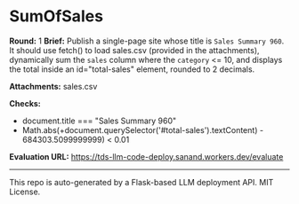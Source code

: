 
# SumOfSales

**Round:** 1
**Brief:** Publish a single-page site whose title is `Sales Summary 960`.
It should use fetch() to load sales.csv (provided in the attachments),
dynamically sum the `sales` column where the `category` <= 10,
and displays the total inside an id="total-sales" element, rounded to 2 decimals.

**Attachments:** sales.csv

**Checks:** 
- document.title === "Sales Summary 960"
- Math.abs(+document.querySelector('#total-sales').textContent) - 684303.5099999999) < 0.01

**Evaluation URL:** https://tds-llm-code-deploy.sanand.workers.dev/evaluate

---

This repo is auto-generated by a Flask-based LLM deployment API. MIT License.
